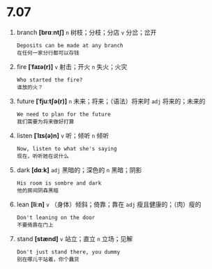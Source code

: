 # 7.07

1. branch **[brɑːntʃ]** `n` 树枝；分枝；分店 `v` 分岔；岔开

   ```
   Deposits can be made at any branch
   在任何一家分行都可以存钱
   ```

2. fire **[ˈfaɪə(r)]** `v` 射击；开火 `n` 失火；火灾

   ```
   Who started the fire?
   谁放的火？
   ```

3. future **[ˈfjuːtʃə(r)]** `n` 未来；将来；（语法）将来时 `adj` 将来的；未来的

   ```
   We need to plan for the future
   我们需要为将来做好打算
   ```

4. listen **[ˈlɪs(ə)n]** `v` 听；倾听 `n` 倾听

   ```
   Now, listen to what she's saying
   现在，听听她在说什么
   ```

5. dark **[dɑːk]** `adj` 黑暗的；深色的 `n` 黑暗；阴影

   ```
   His room is sombre and dark
   他的房间阴森黑暗
   ```

6. lean **[liːn]** `v` （身体）倾斜；倚靠；靠在 `adj` 瘦且健康的；（肉）瘦的

   ```
   Don't leaning on the door
   不要倚靠在门上
   ```

7. stand **[stænd]** `v` 站立；直立 `n` 立场；见解
   ```
   Don't just stand there, you dummy
   别在哪儿干站着，你个蠢货
   ```
